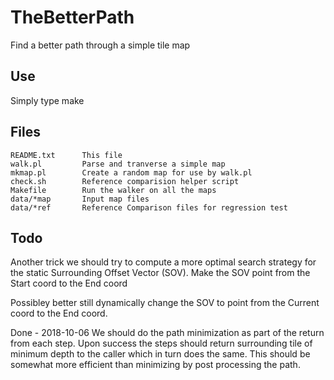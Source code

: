 # TheBetterPath
Find a better path through a simple tile map

## Use
Simply type make

## Files
```
README.txt      This file
walk.pl         Parse and tranverse a simple map
mkmap.pl        Create a random map for use by walk.pl
check.sh        Reference comparision helper script
Makefile        Run the walker on all the maps
data/*map       Input map files
data/*ref       Reference Comparison files for regression test
```
## Todo

Another trick we should try to compute a more optimal search
strategy for the static Surrounding Offset Vector (SOV).
Make the SOV point from the Start coord to the End coord

Possibley better still dynamically change the SOV to point
from the Current coord to the End coord.

Done - 2018-10-06
We should do the path minimization as part of the return
from each step. Upon success the steps should return surrounding
tile of minimum depth to the caller which in turn does the
same. This should be somewhat more efficient than minimizing
by post processing the path.

